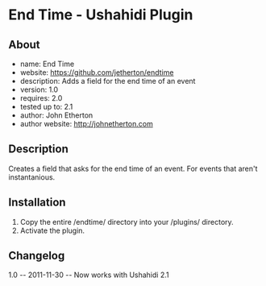 End Time - Ushahidi Plugin
===============

About
---------
* name: End Time
* website: https://github.com/jetherton/endtime
* description: Adds a field for the end time of an event
* version: 1.0
* requires: 2.0
* tested up to: 2.1
* author: John Etherton
* author website: http://johnetherton.com

Description
-----------------
Creates a field that asks for the end time of an event. For events that aren't instantanious.


Installation
-----------------
1. Copy the entire /endtime/ directory into your /plugins/ directory.
2. Activate the plugin.

Changelog
---------------
1.0 -- 2011-11-30 -- Now works with Ushahidi 2.1
